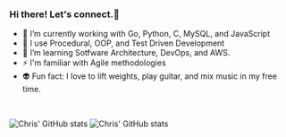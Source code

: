 ### Hi there! Let's connect.👋

- 🔭 I’m currently working with Go, Python, C, MySQL, and JavaScript
- 💬 I use Procedural, OOP, and Test Driven Development
- 🌱 I’m learning Sotfware Architecture, DevOps, and AWS.
- ⚡ I'm familiar with Agile methodologies
- 👽 Fun fact: I love to lift weights, play guitar, and mix music in my free time.

&nbsp;

![Chris' GitHub stats](https://github-readme-stats.vercel.app/api?username=ChristianMartinezTech&theme=tokyonight&show_icons=true)
![Chris' GitHub stats](https://github-readme-stats.vercel.app/api/top-langs/?username=ChristianMartinezTech&theme=tokyonight&layout=compact&show_icons=true)

&nbsp;
